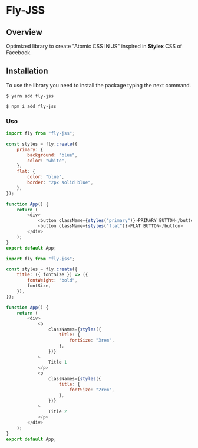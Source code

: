 # Fly-JSS

## Overview

Optimized library to create "Atomic CSS IN JS" inspired in **Stylex** CSS of Facebook.

## Installation

To use the library you need to install the package typing the next command.

```console
$ yarn add fly-jss
```

```console
$ npm i add fly-jss
```

### Uso

```javascript
import fly from "fly-jss";

const styles = fly.create({
	primary: {
		background: "blue",
		color: "white",
	},
	flat: {
		color: "blue",
		border: "2px solid blue",
	},
});

function App() {
	return (
		<div>
			<button className={styles("primary")}>PRIMARY BUTTON</button>
			<button className={styles("flat")}>FLAT BUTTON</button>
		</div>
	);
}
export default App;
```

```javascript
import fly from "fly-jss";

const styles = fly.create({
	title: ({ fontSize }) => ({
		fontWeight: "bold",
		fontSize,
	}),
});

function App() {
	return (
		<div>
			<p
				classNames={styles({
					title: {
						fontSize: "3rem",
					},
				})}
			>
				Title 1
			</p>
			<p
				classNames={styles({
					title: {
						fontSize: "2rem",
					},
				})}
			>
				Title 2
			</p>
		</div>
	);
}
export default App;
```

